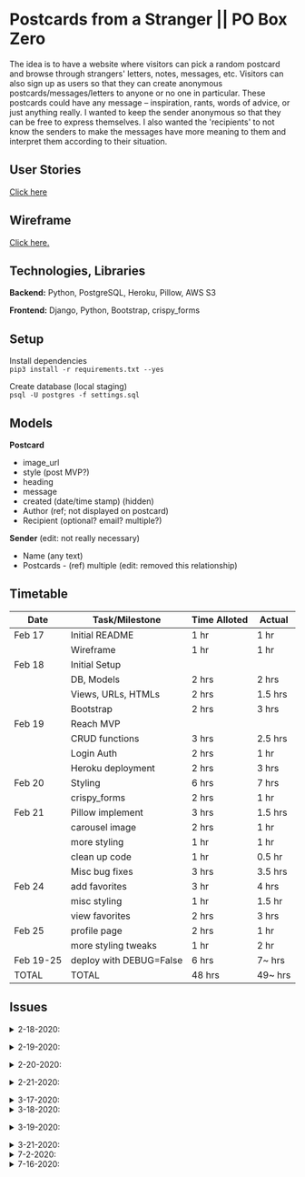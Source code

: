 # Postcards from a Stranger || PO Box Zero

The idea is to have a website where visitors can pick a random postcard and browse through strangers' letters, notes, messages, etc. Visitors can also sign up as users so that they can create anonymous postcards/messages/letters to anyone or no one in particular. These postcards could have any message – inspiration, rants, words of advice, or just anything really. I wanted to keep the sender anonymous so that they can be free to express themselves. I also wanted the 'recipients' to not know the senders to make the messages have more meaning to them and interpret them according to their situation.

## User Stories

[Click here](./planning/USER-STORIES.md)

## Wireframe

[Click here.](https://xd.adobe.com/view/d32d9749-1010-4adf-431a-960db3131c8e-a51c/)

## Technologies, Libraries

**Backend:** Python, PostgreSQL, Heroku, Pillow, AWS S3

**Frontend:** Django, Python, Bootstrap, crispy_forms

## Setup

Install dependencies  
`pip3 install -r requirements.txt --yes`

Create database (local staging)  
`psql -U postgres -f settings.sql`

## Models

**Postcard**

- image_url
- style (post MVP?)
- heading
- message
- created (date/time stamp) (hidden)
- Author (ref; not displayed on postcard)
- Recipient (optional? email? multiple?)

**Sender** (edit: not really necessary)

- Name (any text)
- Postcards - (ref) multiple (edit: removed this relationship)

## Timetable

| Date      | Task/Milestone          | Time Alloted | Actual  |
| --------- | ----------------------- | ------------ | ------- |
| Feb 17    | Initial README          | 1 hr         | 1 hr    |
|           | Wireframe               | 1 hr         | 1 hr    |
| Feb 18    | Initial Setup           |              |         |
|           | DB, Models              | 2 hrs        | 2 hrs   |
|           | Views, URLs, HTMLs      | 2 hrs        | 1.5 hrs |
|           | Bootstrap               | 2 hrs        | 3 hrs   |
| Feb 19    | Reach MVP               |              |         |
|           | CRUD functions          | 3 hrs        | 2.5 hrs |
|           | Login Auth              | 2 hrs        | 1 hr    |
|           | Heroku deployment       | 2 hrs        | 3 hrs   |
| Feb 20    | Styling                 | 6 hrs        | 7 hrs   |
|           | crispy_forms            | 2 hrs        | 1 hr    |
| Feb 21    | Pillow implement        | 3 hrs        | 1.5 hrs |
|           | carousel image          | 2 hrs        | 1 hr    |
|           | more styling            | 1 hr         | 1 hr    |
|           | clean up code           | 1 hr         | 0.5 hr  |
|           | Misc bug fixes          | 3 hrs        | 3.5 hrs |
| Feb 24    | add favorites           | 3 hr         | 4 hrs   |
|           | misc styling            | 1 hr         | 1.5 hr  |
|           | view favorites          | 2 hrs        | 3 hrs   |
| Feb 25    | profile page            | 2 hrs        | 1 hr    |
|           | more styling tweaks     | 1 hr         | 2 hr    |
| Feb 19-25 | deploy with DEBUG=False | 6 hrs        | 7~ hrs  |
| TOTAL     | TOTAL                   | 48 hrs       | 49~ hrs |

## Issues

<details><summary>2-18-2020:  </summary>

Error on migration of seed data.

```
django.db.utils.DataError: value too long for type character varying(100)
```

Solution: Changed length in database directly (using Postico), not through models.py because that didn't change anything.</details>

<details><summary>2-19-2020:  </summary>

Trying to deploy using Heroku. Multiple issues, `DEBUG=True` or `False`?
Ended up setting it to `True`, then setting the database entries in settings.py according to config vars in Heroku. Once deployed, will switch back to `False`.</details>

<details><summary>2-20-2020:  </summary>

Error: `Invalid block tag on line 8: 'endblock'. Did you forget to register or load this tag?`  
Solution: `{% load crispy_forms_tags %}` should be right before the `<form>` tags.</details>

<details><summary>2-21-2020:  </summary>

Images were not loading if `DEBUG=False` in settings.py.
Tried `python3 manage.py collectstatic` to put all static files into `STATIC_ROOT`. Didn't work.
Tried to add a key/value entry in Heroku config vars for `MEDIA_URL`.
Didn't work either.</details>

<details><summary>3-17-2020:  </summary>

Resumed working on this project, trying to implement file storage using AWS S3.  
Followed a tutorial and was having trouble deploying to Heroku. Turns out it was just a matter of updating `requirements.txt`.

</details>

<details><summary>3-18-2020:  </summary>

Deploying to Heroku, using AWS, and setting `DEBUG=False` causes so much confusion. Honestly, it's working now, but I've done so much fiddling around that I am not 100% what the solution was. Basically it has definitely something to do with the location of static files, media files, etc.</details>

<details><summary>3-19-2020:  </summary>

Well, image uploaded through web app properly gets uploaded to AWS S3 but trying to display the image is not working `{{ postcard.image.url }}` should work properly, but it's not pointing to the right URL. I think the AWS region has something to do with it.
Added line in settings.py for `AWS_S3_CUSTOM_DOMAIN = '%s.s3.amazonaws.com' % AWS_STORAGE_BUCKET_NAME` which seems to remove the sensitive data on the URL for the file.
I then hardcoded the region into the AWS_S3_CUSTOM_DOMAIN like so `AWS_S3_CUSTOM_DOMAIN = '%s.s3.us-east-2.amazonaws.com' % AWS_STORAGE_BUCKET_NAME`. This looks like it works... at least it shows the older files already uploaded. Will continue testing on recently uploaded files.</details>

<details>
<summary>3-21-2020:  </summary>

Took a little break from working on this.  
At this point, images are being uploaded to AWS S3 properly. Images are also being displayed...but not after you set the file permission in S3 to public. So what happens is that once a user uploads a photo, the image is not displayed.  
I changed the setting of `AWS_DEFAULT_ACL` to `public-read` so that once an image is uploaded, it can be displayed as well. Not sure what the flaws of this approach is, but I only set the public-read permission on files that were uploaded, not on anything else stored on the AWS S3 bucket. I think this app is ok as far as functionality for now. Next would be to clean up the CSS styling a bit more. Specifically, image sizing, footer placement, and responsiveness. Stay tuned.

</details>

<details>
<summary>7-2-2020: </summary>
Removed Sender model. Not gonna use it.
</details>

<details>
<summary>7-16-2020: </summary>
Issue with weird margin/padding on right and bottom post message body.

</details>
